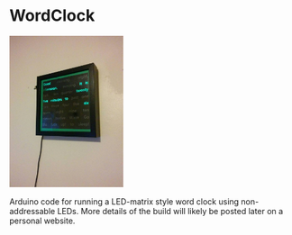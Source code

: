 ﻿# WordClock

<img src="/images/clock.jpg?raw=true" alt="The word clock" width="40%"/>

Arduino code for running a LED-matrix style word clock using non-addressable LEDs. More details of the build will likely be posted later on a personal website.
